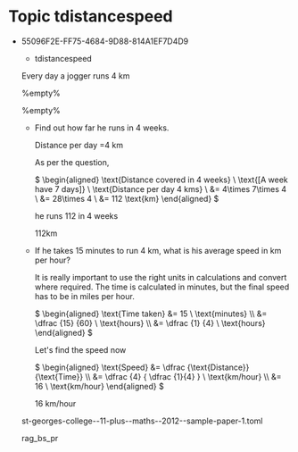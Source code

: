 # Topic tdistancespeed

<ul class='question default-decimal'>
<li>
<div class='question_envelope rag_bs_pr question'>
<div class='uuid'>
<p>55096F2E-FF75-4684-9D88-814A1EF7D4D9</p>
</div>
<div class='topics'>
<ul>
<li>
tdistancespeed
</li>
</ul>
</div>
<div class='question question'>

Every day a jogger runs $4 \ \text{km}$ 

</div>
<div class='workings'>
<div class='working'>

%empty%

</div>
</div>
<div class='answers'>
<div class='answer'>

%empty%

</div>
</div>
<ul class='subquestion TODO'>
<li>
<div class='question_envelope rag_red subquestion'>
<div class='topics'>
<ul>
</ul>
</div>
<div class='question subquestion'>

Find out how far he runs in $4$ weeks.

</div>
<div class='workings'>
<div class='working'>

Distance per day =$4$ km

As per the question,

$
\begin{aligned} 
\text{Distance covered in 4 weeks} \\
\text{[A week have 7 days]} \\
\text{Distance per day 4 kms} \\
&= 4\times 7\times 4 \\
&= 28\times 4 \\
&= 112 \text{km}
\end{aligned}
$

he runs $112$ in $4$ weeks

</div>
</div>
<div class='answers'>
<div class='answer'>

$112 \text{km}$

</div>
</div>

</div>
</li>
<li>
<div class='question_envelope rag_red subquestion'>
<div class='topics'>
<ul>
</ul>
</div>
<div class='question subquestion'>

If he takes $15 \ \text{minutes}$ to run $4 \ \text{km}$, what is his average speed in km 
per hour?

</div>
<div class='workings'>
<div class='working'>

It is really important to use the right units in calculations and convert where required. The time is calculated in minutes, but the final speed has to be in miles per hour.

$
\begin{aligned}
\text{Time taken}   &= 15  \ \text{minutes} \\\\
                    &= \dfrac {15} {60} \ \text{hours} \\\\
                    &= \dfrac {1} {4} \ \text{hours}
\end{aligned} 
$

Let's find the speed now

$
\begin{aligned}
\text{Speed}    &= \dfrac {\text{Distance}} {\text{Time}} \\\\
                &= \dfrac {4} { \dfrac {1}{4} } \ \text{km/hour} \\\\
                &= 16 \ \text{km/hour}
\end{aligned}
$

</div>
</div>
<div class='answers'>
<div class='answer'>

$16 \ \text{km/hour}$

</div>
</div>

</div>
</li>
</ul>
<div class='papername'>
<p>st-georges-college--11-plus--maths--2012--sample-paper-1.toml</p>
</div>
<div class='rag'>
<p>rag_bs_pr</p>
</div>
</div>
</li>
</ul>
